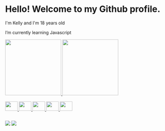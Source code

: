 # Hello! Welcome to my Github profile.
I'm Kelly and I'm 18 years old

I’m currently learning Javascript

<div>
<a href="https://github.com/Korttio">
<img height="180em" src="https://github-readme-stats.vercel.app/api/top-langs/?username=Korttio&layout=compact&langs_count=7&theme=dracula"/>
<img height="180em" src="https://github-readme-stats.vercel.app/api?username=Korttio&show_icons=true&theme=dracula&include_all_commits=true&count_private=true"/>
</div>


  <div style="display: inline_block"><br>
  <img src="https://cdn.jsdelivr.net/gh/devicons/devicon/icons/css3/css3-original.svg" height="30" width="40" /> <img src="https://cdn.jsdelivr.net/gh/devicons/devicon/icons/html5/html5-original.svg" height="30" width="40"  /> <img src="https://cdn.jsdelivr.net/gh/devicons/devicon/icons/php/php-original.svg" height="30" width="40" /> <img src="https://cdn.jsdelivr.net/gh/devicons/devicon/icons/javascript/javascript-original.svg" height="30" width="40" /> <img src="https://cdn.jsdelivr.net/gh/devicons/devicon/icons/mysql/mysql-original.svg" height="30" width="40" />
</div>
  
  ##
  
<div>
<a href = "mailto:contatoks4360943@gmail.com"><img src="https://img.shields.io/badge/Gmail-D14836?style=for-the-badge&logo=gmail&logoColor=white" target="_blank"></a>
<a href="https://linkedin.com/in/kelly-silva-72a04625a" target="_blank"><img src="https://img.shields.io/badge/-LinkedIn-%230077B5?style=for-the-badge&logo=linkedin&logoColor=white" target="_blank"></a>   
</div>





          
